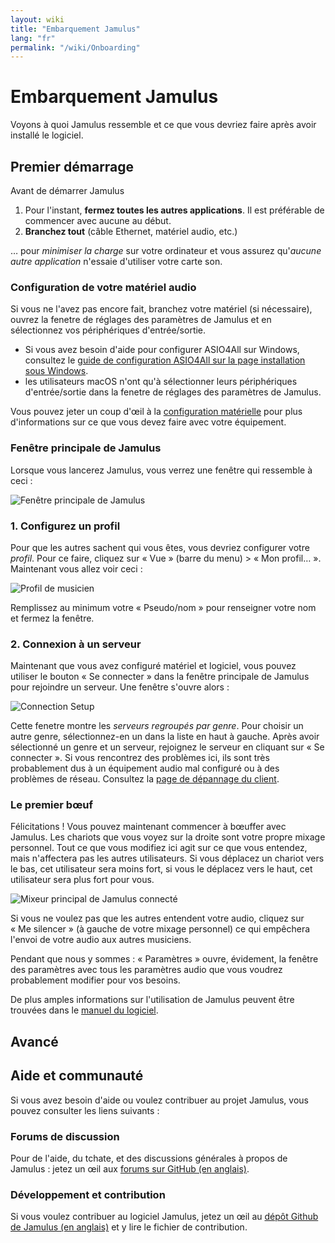 ```yaml
---
layout: wiki
title: "Embarquement Jamulus"
lang: "fr"
permalink: "/wiki/Onboarding"
---
```

# Embarquement Jamulus
Voyons à quoi Jamulus ressemble et ce que vous devriez faire après avoir installé le logiciel.
## Premier démarrage
Avant de démarrer Jamulus 
1. Pour l'instant, **fermez toutes les autres applications**. Il est préférable de commencer avec aucune au début.
2. **Branchez tout** (câble Ethernet, matériel audio, etc.) 

… pour *minimiser la charge* sur votre ordinateur et vous assurez qu'*aucune autre application* n'essaie d'utiliser votre carte son.

### Configuration de votre matériel audio
Si vous ne l'avez pas encore fait, branchez votre matériel (si nécessaire), ouvrez la fenetre de réglages des paramètres de Jamulus et en sélectionnez vos périphériques d'entrée/sortie.

* Si vous avez besoin d'aide pour configurer ASIO4All sur Windows, consultez le [guide de configuration ASIO4All sur la page installation sous Windows](Installation-for-Windows#configuration-de-asio4all).
* les utilisateurs macOS n'ont qu'à sélectionner leurs périphériques d'entrée/sortie dans la fenetre de réglages des paramètres de Jamulus.

Vous pouvez jeter un coup d'œil à la [configuration matérielle](Hardware-Setup) pour plus d'informations sur ce que vous devez faire avec votre équipement.

### Fenêtre principale de Jamulus
Lorsque vous lancerez Jamulus, vous verrez une fenêtre qui ressemble à ceci :

![Fenêtre principale de Jamulus](https://user-images.githubusercontent.com/9108457/101895743-384c4880-3ba8-11eb-80ef-e8e03a0edf86.png)

### 1. Configurez un profil
Pour que les autres sachent qui vous êtes, vous devriez configurer votre *profil*. Pour ce faire, cliquez sur « Vue » (barre du menu) > « Mon profil… ».  
Maintenant vous allez voir ceci :

![Profil de musicien](https://user-images.githubusercontent.com/9108457/101895791-48fcbe80-3ba8-11eb-913e-d0e4e7d60666.png)

Remplissez au minimum votre « Pseudo/nom » pour renseigner votre nom et fermez la fenêtre. 

### 2. Connexion à un serveur
Maintenant que vous avez configuré matériel et logiciel, vous pouvez utiliser le bouton « Se connecter » dans la fenêtre principale de Jamulus pour rejoindre un serveur. Une fenêtre s'ouvre alors :

![Connection Setup](https://user-images.githubusercontent.com/20726856/102825226-a1b92c00-43de-11eb-9aa9-21d7a8576f5c.png)

Cette fenetre montre les *serveurs regroupés par genre*. Pour choisir un autre genre, sélectionnez-en un dans la liste en haut à gauche. Après avoir sélectionné un genre et un serveur, rejoignez le serveur en cliquant sur « Se connecter ». Si vous rencontrez des problèmes ici, ils sont très probablement dus à un équipement audio mal configuré ou à des problèmes de réseau. Consultez la [page de dépannage du client](Client-Troubleshooting).

### Le premier bœuf
Félicitations ! Vous pouvez maintenant commencer à bœuffer avec Jamulus. Les chariots que vous voyez sur la droite sont votre propre mixage personnel. Tout ce que vous modifiez ici agit sur ce que vous entendez, mais n'affectera pas les autres utilisateurs. Si vous déplacez un chariot vers le bas, cet utilisateur sera moins fort, si vous le déplacez vers le haut, cet utilisateur sera plus fort pour vous.

![Mixeur principal de Jamulus connecté](https://user-images.githubusercontent.com/9108457/101895820-55811700-3ba8-11eb-9945-7923c8a92c60.png)

Si vous ne voulez pas que les autres entendent votre audio, cliquez sur « Me silencer » (à gauche de votre mixage personnel) ce qui empêchera l'envoi de votre audio aux autres musiciens.

Pendant que nous y sommes : « Paramètres » ouvre, évidement, la fenêtre des paramètres avec tous les paramètres audio que vous voudrez probablement modifier pour vos besoins.

De plus amples informations sur l'utilisation de Jamulus peuvent être trouvées dans le [manuel du logiciel](Software-Manual).

## Avancé
<!-- Bien sûr, vous pouvez faire beaucoup plus avec Jamulus, comme configurer un serveur privé, faire des concerts en ligne, … Jetez un coup d'œil sur ce site ! La communauté publie des guides, trucs et astuces dans la [base de connaissance](/kb/). --> 

## Aide et communauté
Si vous avez besoin d'aide ou voulez contribuer au projet Jamulus, vous pouvez consulter les liens suivants :

### Forums de discussion
Pour de l'aide, du tchate, et des discussions générales à propos de Jamulus : jetez un œil aux [forums sur GitHub (en anglais)](https://github.com/jamulussoftware/jamulus/discussions).

### Développement et contribution

Si vous voulez contribuer au logiciel Jamulus, jetez un œil au [dépôt Github de Jamulus (en anglais)](https://github.com/jamulussoftware/jamulus/) et y lire le fichier de contribution.

<!-- En outre, vous pouvez aussi contribuer à cette documentation : voyez le [dépôt GitHub du site de Jamulus](https://github.com/jamulussoftware/jamuluswebsite) et consultez y le fichier de contribution. -->

